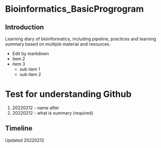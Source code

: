 # Bioinformatics_BasicProgrogram
## Introduction
Learning diary of bioinformatics, including pipeline, practices and learning summary based on multiple material and resources.
 
- Edit by markdown
- item 2
- item 3
	- sub item 1 
	- sub item 2

# Test for understanding Github 

1. 20220212 - name after 
2. 20220212 - what is summary (required)

## Timeline 
Updated 20220212

